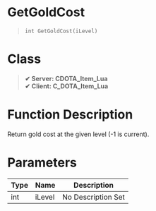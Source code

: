 # GetGoldCost
> `int GetGoldCost(iLevel)`
# Class
> __✔ Server: CDOTA_Item_Lua__  
> __✔ Client: C_DOTA_Item_Lua__  
# Function Description
Return gold cost at the given level (-1 is current).
# Parameters
Type|Name|Description
--|--|--
int|iLevel|No Description Set
